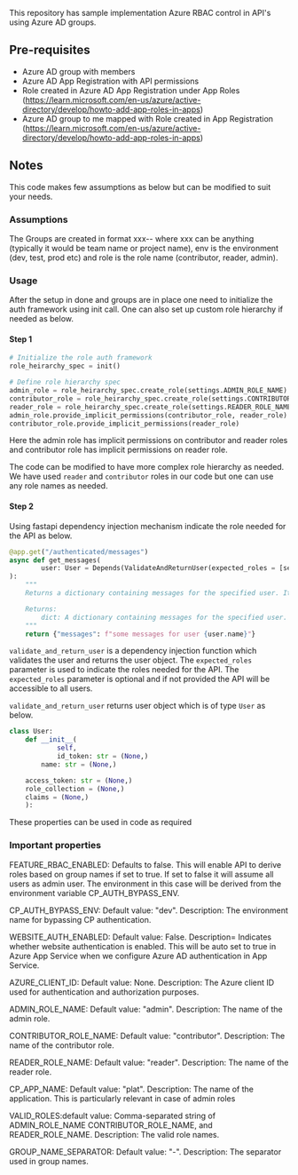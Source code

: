 This repository has sample implementation Azure RBAC control in API's using Azure AD groups.

## Pre-requisites

- Azure AD group with members
- Azure AD App Registration with API permissions
- Role created in Azure AD App Registration under App Roles (https://learn.microsoft.com/en-us/azure/active-directory/develop/howto-add-app-roles-in-apps)
- Azure AD group to me mapped with Role created in App Registration (https://learn.microsoft.com/en-us/azure/active-directory/develop/howto-add-app-roles-in-apps)

## Notes

This code makes few assumptions as below but can be modified to suit your needs.

### Assumptions

The Groups are created in format xxx-<env>-<role> where xxx can be anything (typically it would be team name or project name), env is the environment (dev, test, prod etc) and role
is the role name (contributor, reader, admin).

### Usage

After the setup in done and groups are in place one need to initialize the auth framework using init call. One can also set up custom role hierarchy if needed as below.

#### Step 1

```python 
# Initialize the role auth framework
role_heirarchy_spec = init()

# Define role hierarchy spec
admin_role = role_heirarchy_spec.create_role(settings.ADMIN_ROLE_NAME)
contributor_role = role_heirarchy_spec.create_role(settings.CONTRIBUTOR_ROLE_NAME)
reader_role = role_heirarchy_spec.create_role(settings.READER_ROLE_NAME)
admin_role.provide_implicit_permissions(contributor_role, reader_role)
contributor_role.provide_implicit_permissions(reader_role)
```

Here the admin role has implicit permissions on contributor and reader roles and contributor role has implicit permissions on reader role.

The code can be modified to have more complex role hierarchy as needed. We have used `reader` and `contributor` roles in our code but one can use any role names as needed.

#### Step 2

Using fastapi dependency injection mechanism indicate the role needed for the API as below.

```python
@app.get("/authenticated/messages")
async def get_messages(
        user: User = Depends(ValidateAndReturnUser(expected_roles = [settings.READER_ROLE_NAME])),
):
    """
    Returns a dictionary containing messages for the specified user. It uses dependency injection to get the user object. The RBAC validations are performed in ValidateAndReturnUser.

    Returns:
        dict: A dictionary containing messages for the specified user.
    """
    return {"messages": f"some messages for user {user.name}"}
```

`validate_and_return_user` is a dependency injection function which validates the user and returns the user object. The `expected_roles` parameter is used to indicate the roles
needed for the API. The `expected_roles` parameter is optional and if not provided the API will be accessible to all users.

`validate_and_return_user` returns user object which is of type `User` as below.

```python
class User:
    def __init__(
            self,
            id_token: str = (None,)
        name: str = (None,)

    access_token: str = (None,)
    role_collection = (None,)
    claims = (None,)
    ):
```

These properties can be used in code as required

### Important properties

FEATURE_RBAC_ENABLED: Defaults to false. This will enable API to derive roles based on group names if set to true. If set to false it will assume all users as admin user. The
environment in this case will be derived from the environment variable CP_AUTH_BYPASS_ENV.

CP_AUTH_BYPASS_ENV: Default value: "dev". Description: The environment name for bypassing CP authentication.

WEBSITE_AUTH_ENABLED: Default value: False. Description= Indicates whether website authentication is enabled. This will be auto set to true in Azure App Service when we configure
Azure AD authentication in App Service.

AZURE_CLIENT_ID: Default value: None. Description: The Azure client ID used for authentication and authorization purposes.

ADMIN_ROLE_NAME: Default value: "admin". Description: The name of the admin role.

CONTRIBUTOR_ROLE_NAME: Default value: "contributor". Description: The name of the contributor role.

READER_ROLE_NAME: Default value: "reader". Description: The name of the reader role.

CP_APP_NAME: Default value: "plat". Description: The name of the application. This is
particularly relevant in case of admin roles

VALID_ROLES:default value: Comma-separated string of ADMIN_ROLE_NAME CONTRIBUTOR_ROLE_NAME, and READER_ROLE_NAME. Description: The valid role names.

GROUP_NAME_SEPARATOR: Default value: "-". Description: The separator used in group names.
